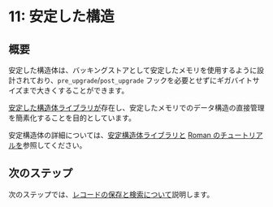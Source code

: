 # 11: 安定した構造

## 概要

安定した構造体は、バッキングストアとして安定したメモリを使用するように設計されており、`pre_upgrade`/`post_upgrade` フックを必要とせずにギガバイトサイズまで大きくすることができます。

[安定した構造体ライブラリが](https://github.com/dfinity/stable-structures#readme)存在し、安定したメモリでのデータ構造の直接管理を簡素化することを目的としています。

安定構造体の詳細については、[安定構造体ライブラリと](https://github.com/dfinity/stable-structures) [Roman のチュートリアルを](https://mmapped.blog/posts/14-stable-structures.html)参照してください。

## 次のステップ

次のステップでは、[レコードの保存と検索について](12-searching-records.md)説明します。

<!---
# 11: Stable structures

## Overview

Stable structures are designed to use stable memory as the backing store, allowing them to grow to gigabytes in size without the need for `pre_upgrade`/`post_upgrade` hooks.

A [stable structure library](https://github.com/dfinity/stable-structures#readme) exists which aims to simplify managing data structures directly in stable memory and provides example code templates.

For more information about stable structures, please see the [stable structures library](https://github.com/dfinity/stable-structures) and [Roman's tutorial on stable structures](https://mmapped.blog/posts/14-stable-structures.html).

## Next steps

For the next step, let's dive into [storing and searching records](12-searching-records.md).

-->
